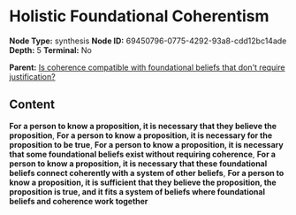 # Holistic Foundational Coherentism

**Node Type:** synthesis
**Node ID:** 69450796-0775-4292-93a8-cdd12bc14ade
**Depth:** 5
**Terminal:** No

**Parent:** [Is coherence compatible with foundational beliefs that don't require justification?](is-coherence-compatible-with-foundational-beliefs-that-dont-require-justification-antithesis-e419e566-1bb4-47ff-9ee8-41b32bacc145.md)

## Content

**For a person to know a proposition, it is necessary that they believe the proposition**, **For a person to know a proposition, it is necessary for the proposition to be true**, **For a person to know a proposition, it is necessary that some foundational beliefs exist without requiring coherence**, **For a person to know a proposition, it is necessary that these foundational beliefs connect coherently with a system of other beliefs**, **For a person to know a proposition, it is sufficient that they believe the proposition, the proposition is true, and it fits a system of beliefs where foundational beliefs and coherence work together**
